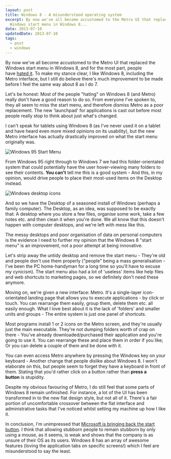 ```yaml
---
layout: post
title: Windows 8 - A misunderstood operating system
excerpt: By now we've all become accustomed to the Metro UI that replaced the
  Windows start menu in Windows 8...
date: 2013-07-10
updatedDate: 2013-07-10
tags:
  - post
  - windows
---
```


By now we've all become accustomed to the Metro UI that replaced the Windows start menu in Windows 8, and for the most part, people have [hated it](http://news.sky.com/story/1087833/is-microsofts-windows-8-as-bad-as-critics-claim). To make my stance clear, I like Windows 8, including the Metro interface, but I still do believe there's much improvement to be made before I feel the same way about 8 as I do 7.

Let's be honest: Most of the people "hating" on Windows 8 (and Metro) really don't have a good reason to do so. From everyone I've spoken to, they all seem to miss the start menu, and therefore dismiss Metro as a poor replacement. The new 'launchpad' for applications is cast out before most people really stop to think about just what's changed.

I can't speak for tablets using Windows 8 (as I've never used it on a tablet and have heard even more mixed opinions on its usability), but the new Metro interface has actually drastically improved on what the start menu originally was.

![Windows 95 Start Menu](http://perrymitchell.net/wp-content/uploads/2013/11/win95startmenu.gif)

From Windows 95 right through to Windows 7 we had this folder-orientated system that could potentially have the user hover-viewing many folders to see their contents. **You can't** tell me this is a good system - And this, in my opinion, would drive people to place their most-used items on the Desktop instead.

![Windows desktop icons](http://perrymitchell.net/wp-content/uploads/2013/11/windows_desktop_icons.jpg)

And so we have the Desktop of a seasoned install of Windows (perhaps a family computer). The Desktop, as an idea, was supposed to be exactly that: A desktop where you store a few files, organise some work, take a few notes etc. and then clean it when you're done. We all know that this doesn't happen with computer desktops, and we're left with mess like this.

The messy desktops and poor organisation of data on personal computers is the evidence I need to further my opinion that the Windows 8 "start menu" is an improvement, not a poor attempt at being innovative.

Let's strip away the untidy desktop and remove the start menu - They're old and people don't use them properly ("people" being a mass generalisation - I've been the PC home-handyman for a long time so you'll have to excuse my cynicism). The start menu also had a lot of 'useless' items like help files and web shortcuts to marketing pages, so we definitely don't need these anymore.

Moving on, we're given a new interface: Metro. It's a single-layer icon-orientated landing page that allows you to execute applications - by click or touch. You can rearrange them easily, group them, delete them etc. all easily enough. What I love best about it is the lack of 'folders' and smaller units and groups - The entire system is just one panel of shortcuts.

Most programs install 1 or 2 icons on the Metro screen, and they're usually just the main executable. They're not dumping folders worth of crap on there - You've already downloaded/purchased their application and you're going to use it. You can rearrange these and place them in order if you like; Or you can delete a couple of them and be done with it.

You can even access Metro anywhere by pressing the Windows key on your keyboard - Another change that people dislike about Windows 8. I won't elaborate on this, but people seem to forget they have a keyboard in front of them. Stating that you'd rather click on a button rather than **press a button** is stupidity.

Despite my obvious favouring of Metro, I do still feel that some parts of Windows 8 remain unfinished. For instance, a lot of the UI has been transformed in to the new flat design style, but not all of it. There's a fair portion of uncomfortable crossover between the flat interface and administrative tasks that I've noticed whilst setting my machine up how I like it.

In conclusion, I'm unimpressed that [Microsoft is bringing back the start button](http://mashable.com/2013/05/30/windows-8-1-start-button/). I think that allowing stubborn people to remain stubborn by only using a mouse, as it seems, is weak and shows that the company is as unsure of their OS as its users. Windows 8 has an array of awesome features (loving the application tabs on specific screens!) which I feel are misunderstood to say the least.